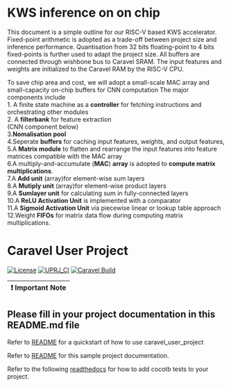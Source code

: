 KWS inference on on chip
=

This document is a simple outline for our RISC-V based KWS accelerator. <br>
Fixed-point arithmetic is adopted as a trade-off between project size and inference performance. 
Quantisation from 32 bits floating-point to 4 bits fixed-points is further used to adapt the project size.
All buffers are connected through wishbone bus to Caravel SRAM. The input features and weights are initialized to the Caravel RAM by the RISC-V CPU.<br>

To save chip area and cost, we will adopt a small-scale MAC array and small-capacity on-chip buffers for CNN computation 
The major components include <br>
	1. A finite state machine as a **controller** for fetching instructions and orchestrating other modules <br>
	2. A **filterbank** for feature extraction <br>
(CNN component below)<br>
    3.**Nomalisation pool** <br>
    4.Seperate **buffers** for caching input features, weights, and output features,  <br>
    5.A **Matrix module** to flatten and rearrange the input features into feature matrices compatible with the MAC array  <br>
    6.A multiply-and-accumulate (**MAC**) **array** is adopted to **compute matrix multiplications**. <br>
    7.A **Add unit** (array)for element-wise sum layers <br>
    8.A **Mutiply unit** (array)for element-wise product layers <br>
    9.A **Sumlayer unit** for calculating sum in fully-connected layers <br>
    10.A **ReLU Activation Unit** is implemented with a comparator <br>
    11.A **Sigmoid Activation Unit** via piecewise linear or lookup table approach <br>
    12.Weight **FIFOs** for matrix data flow during computing matrix multiplications.<br>

# Caravel User Project

[![License](https://img.shields.io/badge/License-Apache%202.0-blue.svg)](https://opensource.org/licenses/Apache-2.0) [![UPRJ_CI](https://github.com/efabless/caravel_project_example/actions/workflows/user_project_ci.yml/badge.svg)](https://github.com/efabless/caravel_project_example/actions/workflows/user_project_ci.yml) [![Caravel Build](https://github.com/efabless/caravel_project_example/actions/workflows/caravel_build.yml/badge.svg)](https://github.com/efabless/caravel_project_example/actions/workflows/caravel_build.yml)

| :exclamation: Important Note            |
|-----------------------------------------|

## Please fill in your project documentation in this README.md file 

Refer to [README](docs/source/index.rst#section-quickstart) for a quickstart of how to use caravel_user_project

Refer to [README](docs/source/index.rst) for this sample project documentation. 

Refer to the following [readthedocs](https://caravel-sim-infrastructure.readthedocs.io/en/latest/index.html) for how to add cocotb tests to your project. 
